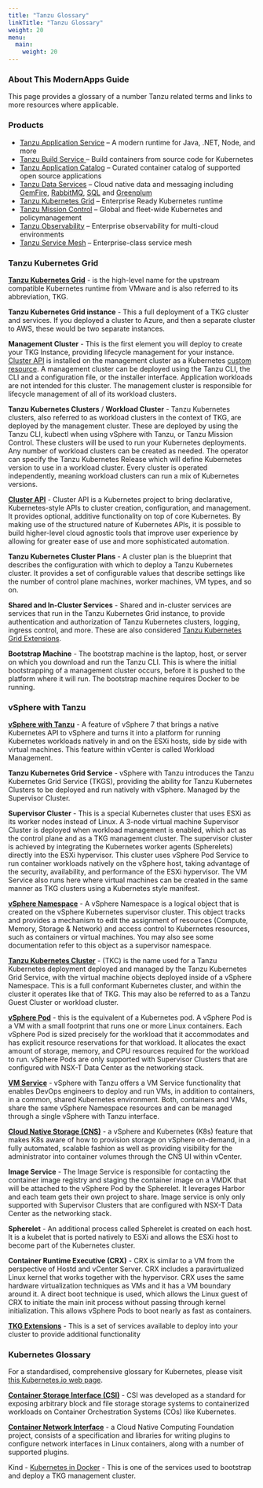 ```yaml
---
title: "Tanzu Glossary"
linkTitle: "Tanzu Glossary"
weight: 20
menu:
  main:
    weight: 20
---
```


### About This ModernApps Guide

This page provides a glossary of a number Tanzu related terms and links to more resources where applicable.

### Products

 * [Tanzu Application Service](https://tanzu.vmware.com/application-service) – A modern runtime for Java, .NET, Node, and more
 * [Tanzu Build Service ](https://tanzu.vmware.com/build-service)– Build containers from source code for Kubernetes
 * [Tanzu Application Catalog](https://tanzu.vmware.com/application-catalog) – Curated container catalog of supported open source applications
 * [Tanzu Data Services](https://tanzu.vmware.com/data-services) – Cloud native data and messaging including [GemFire](https://tanzu.vmware.com/gemfire), [RabbitMQ](https://tanzu.vmware.com/rabbitmq), [SQL](https://tanzu.vmware.com/sql) and [Greenplum](https://tanzu.vmware.com/greenplum)
 * [Tanzu Kubernetes Grid](https://tanzu.vmware.com/kubernetes-grid) – Enterprise Ready Kubernetes runtime
 * [Tanzu Mission Control](https://tanzu.vmware.com/mission-control) – Global and fleet-wide Kubernetes and policymanagement
 * [Tanzu Observability](https://tanzu.vmware.com/observability) – Enterprise observability for multi-cloud environments
 * [Tanzu Service Mesh](https://tanzu.vmware.com/service-mesh) – Enterprise-class service mesh

### Tanzu Kubernetes Grid

[**Tanzu Kubernetes Grid**](https://docs.vmware.com/en/VMware-Tanzu-Kubernetes-Grid/1.3/vmware-tanzu-kubernetes-grid-13/GUID-index.html) - is the high-level name for the upstream compatible Kubernetes runtime from VMware and is also referred to its abbreviation, TKG.

**Tanzu Kubernetes Grid instance** - This a full deployment of a TKG cluster and services. If you deployed a cluster to Azure, and then a separate cluster to AWS, these would be two separate instances.

**Management Cluster** - This is the first element you will deploy to create your TKG Instance, providing lifecycle management for your instance. [Cluster API](https://cluster-api.sigs.k8s.io/) is installed on the management cluster as a Kubernetes [custom resource](https://kubernetes.io/docs/concepts/extend-kubernetes/api-extension/custom-resources/). A management cluster can be deployed using the Tanzu CLI, the CLI and a configuration file, or the installer interface. Application workloads are not intended for this cluster. The management cluster is responsible for lifecycle management of all of its workload clusters.

**Tanzu Kubernetes Clusters** / **Workload Cluster** - Tanzu Kubernetes clusters, also referred to as workload clusters in the context of TKG, are deployed by the management cluster. These are deployed by using the Tanzu CLI, kubectl when using vSphere with Tanzu, or Tanzu Mission Control. These clusters will be used to run your Kubernetes deployments. Any number of workload clusters can be created as needed. The operator can specify the Tanzu Kubernetes Release which will define Kubernetes version to use in a workload cluster. Every cluster is operated independently, meaning workload clusters can run a mix of Kubernetes versions. 

[**Cluster API**](https://tanzu.vmware.com/content/blog/the-what-and-the-why-of-the-cluster-api) - Cluster API is a Kubernetes project to bring declarative, Kubernetes-style APIs to cluster creation, configuration, and management. It provides optional, additive functionality on top of core Kubernetes. By making use of the structured nature of Kubernetes APIs, it is possible to build higher-level cloud agnostic tools that improve user experience by allowing for greater ease of use and more sophisticated automation.

**Tanzu Kubernetes Cluster Plans** - A cluster plan is the blueprint that describes the configuration with which to deploy a Tanzu Kubernetes cluster. It provides a set of configurable values that describe settings like the number of control plane machines, worker machines, VM types, and so on.

**Shared and In-Cluster Services** - Shared and in-cluster services are services that run in the Tanzu Kubernetes Grid instance, to provide authentication and authorization of Tanzu Kubernetes clusters, logging, ingress control, and more. These are also considered [Tanzu Kubernetes Grid Extensions](https://docs.vmware.com/en/VMware-vSphere/7.0/vmware-vsphere-with-tanzu/GUID-30C87DC5-51B1-4696-A624-CEA9CF54B63A.html). 

**Bootstrap Machine** - The bootstrap machine is the laptop, host, or server on which you download and run the Tanzu CLI. This is where the initial bootstrapping of a management cluster occurs, before it is pushed to the platform where it will run. The bootstrap machine requires Docker to be running.

### vSphere with Tanzu

[**vSphere with Tanzu**](https://docs.vmware.com/en/VMware-vSphere/7.0/vmware-vsphere-with-tanzu/GUID-152BE7D2-E227-4DAA-B527-557B564D9718.html) - A feature of vSphere 7 that brings a native Kubernetes API to vSphere and turns it into a platform for running Kubernetes workloads natively in and on the ESXi hosts, side by side with virtual machines. This feature within vCenter is called Workload Management. 

**Tanzu Kubernetes Grid Service** - vSphere with Tanzu introduces the Tanzu Kubernetes Grid Service (TKGS), providing the ability for Tanzu Kubernetes Clusters to be deployed and run natively with vSphere. Managed by the Supervisor Cluster. 

**Supervisor Cluster** - This is a special Kubernetes cluster that uses ESXi as its worker nodes instead of Linux. A 3-node virtual machine Supervisor Cluster is deployed when workload management is enabled, which act as the control plane and as a TKG management cluster. The supervisor cluster is achieved by integrating the Kubernetes worker agents (Spherelets) directly into the ESXi hypervisor. This cluster uses vSphere Pod Service to run container workloads natively on the vSphere host, taking advantage of the security, availability, and performance of the ESXi hypervisor. The VM Service also runs here where virtual machines can be created in the same manner as TKG clusters using a Kubernetes style manifest.

[**vSphere Namespace**](https://docs.vmware.com/en/VMware-vSphere/7.0/vmware-vsphere-with-tanzu/GUID-3E4E6039-BD24-4C40-8575-5AA0EECBBBEC.html#vsphere-namespace-0) - A vSphere Namespace is a logical object that is created on the vSphere Kubernetes supervisor cluster. This object tracks and provides a mechanism to edit the assignment of resources (Compute, Memory, Storage & Network) and access control to Kubernetes resources, such as containers or virtual machines. You may also see some documentation refer to this object as a supervisor namespace.

[**Tanzu Kubernetes Cluster**](https://docs.vmware.com/en/VMware-vSphere/7.0/vmware-vsphere-with-tanzu/GUID-DC22EA6A-E086-4CFE-A7DA-2654891F5A12.html) - (TKC) is the name used for a Tanzu Kubernetes deployment deployed and managed by the Tanzu Kubernetes Grid Service, with the virtual machine objects deployed inside of a vSphere Namespace. This is a full conformant Kubernetes cluster, and within the cluster it operates like that of TKG. This may also be referred to as a Tanzu Guest Cluster or workload cluster.

[**vSphere Pod**](https://docs.vmware.com/en/VMware-vSphere/7.0/vmware-vsphere-with-tanzu/GUID-276F809D-2015-4FC6-92D8-8539D491815E.html?hWord=N4IghgNiBcIG4GUAOALApgJzQAgAoHsATAZxAF8g) - this is the equivalent of a Kubernetes pod. A vSphere Pod is a VM with a small footprint that runs one or more Linux containers. Each vSphere Pod is sized precisely for the workload that it accommodates and has explicit resource reservations for that workload. It allocates the exact amount of storage, memory, and CPU resources required for the workload to run. vSphere Pods are only supported with Supervisor Clusters that are configured with NSX-T Data Center as the networking stack.

[**VM Service**](https://docs.vmware.com/en/VMware-vSphere/7.0/vmware-vsphere-with-tanzu/GUID-1BAB6DBF-0EEE-44BD-ADCC-7499E4444020.html) - vSphere with Tanzu offers a VM Service functionality that enables DevOps engineers to deploy and run VMs, in addition to containers, in a common, shared Kubernetes environment. Both, containers and VMs, share the same vSphere Namespace resources and can be managed through a single vSphere with Tanzu interface.

[**Cloud Native Storage (CNS)**](https://blogs.vmware.com/virtualblocks/2019/08/14/introducing-cloud-native-storage-for-vsphere/) - a vSphere and Kubernetes (K8s) feature that makes K8s aware of how to provision storage on vSphere on-demand, in a fully automated, scalable fashion as well as providing visibility for the administrator into container volumes through the CNS UI within vCenter.

**Image Service** - The Image Service is responsible for contacting the container image registry and staging the container image on a VMDK that will be attached to the vSphere Pod by the Spherelet. It leverages Harbor and each team gets their own project to share. Image service is only only supported with Supervisor Clusters that are configured with NSX-T Data Center as the networking stack.

**Spherelet** - An additional process called Spherelet is created on each host. It is a kubelet that is ported natively to ESXi and allows the ESXi host to become part of the Kubernetes cluster. 

**Container Runtime Executive (CRX)** - CRX is similar to a VM from the perspective of Hostd and vCenter Server. CRX includes a paravirtualized Linux kernel that works together with the hypervisor. CRX uses the same hardware virtualization techniques as VMs and it has a VM boundary around it. A direct boot technique is used, which allows the Linux guest of CRX to initiate the main init process without passing through kernel initialization. This allows vSphere Pods to boot nearly as fast as containers.

[**TKG Extensions**](https://docs.vmware.com/en/VMware-vSphere/7.0/vmware-vsphere-with-tanzu/GUID-00A2BB49-DBDE-4E2B-B9EE-38C36E261185.html) - This is a set of services available to deploy into your cluster to provide additional functionality

### Kubernetes Glossary

For a standardised, comprehensive glossary for Kubernetes, please visit [this Kubernetes.io web page](https://kubernetes.io/docs/reference/glossary/?fundamental=true). 

[**Container Storage Interface (CSI)**](https://kubernetes-csi.github.io/docs/) - CSI was developed as a standard for exposing arbitrary block and file storage storage systems to containerized workloads on Container Orchestration Systems (COs) like Kubernetes.

[**Container Network Interface**](https://github.com/containernetworking/cni) - a Cloud Native Computing Foundation project, consists of a specification and libraries for writing plugins to configure network interfaces in Linux containers, along with a number of supported plugins.

Kind - [Kubernetes in Docker](https://kind.sigs.k8s.io/) - This is one of the services used to bootstrap and deploy a TKG management cluster.
